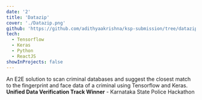 ```yaml
---
date: '2'
title: 'Datazip'
cover: './Datazip.png'
github: 'https://github.com/adithyaakrishna/ksp-submission/tree/datazip'
tech:
  - Tensorflow
  - Keras
  - Python
  - ReactJS
showInProjects: false
---
```


An E2E solution to scan criminal databases and suggest the closest match to the fingerprint and face data of a criminal using Tensorflow and Keras.
**Unified Data Verification Track Winner** - Karnataka State Police Hackathon